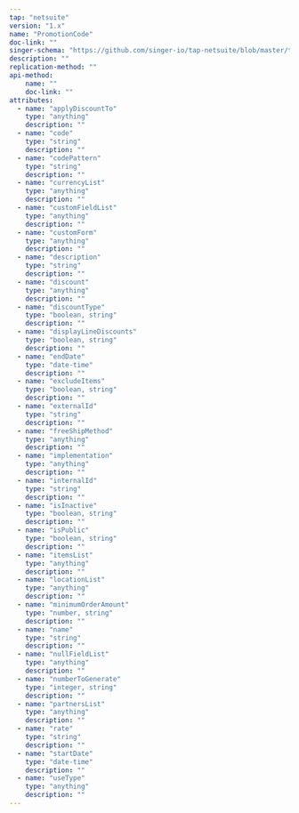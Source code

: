 ```yaml
---
tap: "netsuite"
version: "1.x"
name: "PromotionCode"
doc-link: ""
singer-schema: "https://github.com/singer-io/tap-netsuite/blob/master/tap_netsuite/schemas/PromotionCode.json"
description: ""
replication-method: ""
api-method:
    name: ""
    doc-link: ""
attributes:
  - name: "applyDiscountTo"
    type: "anything"
    description: ""
  - name: "code"
    type: "string"
    description: ""
  - name: "codePattern"
    type: "string"
    description: ""
  - name: "currencyList"
    type: "anything"
    description: ""
  - name: "customFieldList"
    type: "anything"
    description: ""
  - name: "customForm"
    type: "anything"
    description: ""
  - name: "description"
    type: "string"
    description: ""
  - name: "discount"
    type: "anything"
    description: ""
  - name: "discountType"
    type: "boolean, string"
    description: ""
  - name: "displayLineDiscounts"
    type: "boolean, string"
    description: ""
  - name: "endDate"
    type: "date-time"
    description: ""
  - name: "excludeItems"
    type: "boolean, string"
    description: ""
  - name: "externalId"
    type: "string"
    description: ""
  - name: "freeShipMethod"
    type: "anything"
    description: ""
  - name: "implementation"
    type: "anything"
    description: ""
  - name: "internalId"
    type: "string"
    description: ""
  - name: "isInactive"
    type: "boolean, string"
    description: ""
  - name: "isPublic"
    type: "boolean, string"
    description: ""
  - name: "itemsList"
    type: "anything"
    description: ""
  - name: "locationList"
    type: "anything"
    description: ""
  - name: "minimumOrderAmount"
    type: "number, string"
    description: ""
  - name: "name"
    type: "string"
    description: ""
  - name: "nullFieldList"
    type: "anything"
    description: ""
  - name: "numberToGenerate"
    type: "integer, string"
    description: ""
  - name: "partnersList"
    type: "anything"
    description: ""
  - name: "rate"
    type: "string"
    description: ""
  - name: "startDate"
    type: "date-time"
    description: ""
  - name: "useType"
    type: "anything"
    description: ""
---
```

